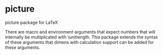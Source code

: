 # picture

picture package for LaTeX


There are macro and environment arguments that expect numbers
that will internally be multiplicated with \unitlength.
This package extends the syntax of these arguments that
dimens with calculation support can be added for these arguments.


